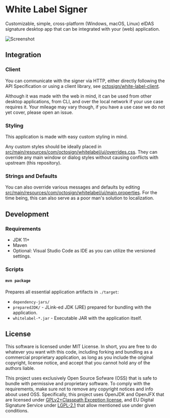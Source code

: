 # White Label Signer

Customizable, simple, cross-platform (Windows, macOS, Linux) eIDAS signature desktop app that can be integrated with your (web) application.

![Screenshot](https://github.com/octosign/branding/blob/main/screenshots/White%20Label.png?raw=true)

## Integration

### Client

You can communicate with the signer via HTTP, either directly following the API Specification or using a client library, see [octosign/white-label-client](https://github.com/octosign/white-label-client).

Although it was made with the web in mind, it can be used from other desktop applications, from CLI, and over the local network if your use case requires it.
Your mileage may vary though, if you have a use case we do not yet cover, please open an issue.

### Styling

This application is made with easy custom styling in mind.

Any custom styles should be ideally placed in [src/main/resources/com/octosign/whitelabel/ui/overrides.css](https://github.com/octosign/white-label/blob/main/src/main/resources/com/octosign/whitelabel/ui/overrides.css). They can override any main window or dialog styles without causing conflicts with upstream (this repository).

### Strings and Defaults

You can also override various messages and defaults by editing [src/main/resources/com/octosign/whitelabel/ui/main.properties](https://github.com/octosign/white-label/blob/main/src/main/resources/com/octosign/whitelabel/ui/main.properties). For the time being, this can also serve as a poor man's solution to localization.

## Development

### Requirements

- JDK 11+
- Maven
- Optional: Visual Studio Code as IDE as you can utilize the versioned settings.

### Scripts

#### `mvn package`

Prepares all essential application artifacts in `./target`:

- `dependency-jars/`
- `preparedJDK/` - JLink-ed JDK (JRE) prepared for bundling with the application.
- `whitelabel-*.jar` - Executable JAR with the application itself.

## License

This software is licensed under MIT License.
In short, you are free to do whatever you want with this code, including forking and bundling as a commercial proprietary application, as long as you include the original copyright, license notice, and accept that you cannot hold any of the authors liable.

This project uses exclusively Open Source Sofware (OSS) that is safe to bundle with permissive and proprietary software.
To comply with the requirements, make sure not to remove any copyright notices and info about used OSS.
Specifically, this project uses OpenJDK and OpenJFX that are licensed under [GPLv2+Classpath Exception license](https://openjdk.java.net/legal/gplv2+ce.html), and EU Digital Signature Service under [LGPL-2.1](https://github.com/esig/dss/blob/4b82afb014f0836eb282e1e3498ab4bb843ef321/LICENSE) that allow mentioned use under given conditions.
